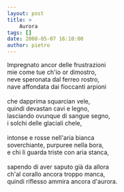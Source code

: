 ```yaml
---
layout: post
title: >
    Aurora
tags: []
date: 2008-05-07 16:10:00
author: pietro
---
```

Impregnato ancor delle frustrazioni<br/>mie come tue ch'io or dimostro,<br/>neve speronata dal ferreo rostro,<br/>nave affondata dai fioccanti arpioni<br/><br/>che dapprima squarcian vele,<br/>quindi devastan cavi e legno,<br/>lasciando ovunque di sangue segno,<br/>i solchi delle glaciali chele,<br/><br/>intonse e rosse nell'aria bianca<br/>soverchiante, purpuree nella bora,<br/>e chi li guarda triste con aria stanca,<br/><br/>sapendo di aver saputo già da allora<br/>ch'al corallo ancora troppo manca,<br/>quindi riflesso ammira ancora d'aurora.

